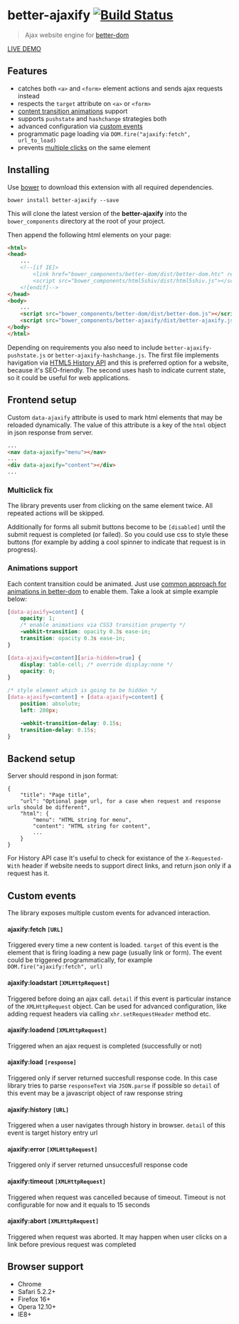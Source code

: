 better-ajaxify [![Build Status](https://api.travis-ci.org/chemerisuk/better-ajaxify.png?branch=master)](http://travis-ci.org/chemerisuk/better-ajaxify)
==============
> Ajax website engine for [better-dom](https://github.com/chemerisuk/better-dom)

[LIVE DEMO](http://chemerisuk.github.io/better-ajaxify/)

Features
--------
* catches both `<a>` and `<form>` element actions and sends ajax requests instead
* respects the `target` attribute on `<a>` or `<form>`
* [content transition animations](#animations-support) support
* supports `pushstate` and `hashchange` strategies both
* advanced configuration via [custom events](#custom-events)
* programmatic page loading via `DOM.fire("ajaxify:fetch", url_to_load)`
* prevents [multiple clicks](#multiclick-fix) on the same element

Installing
----------
Use [bower](http://bower.io/) to download this extension with all required dependencies.

    bower install better-ajaxify --save

This will clone the latest version of the __better-ajaxify__ into the `bower_components` directory at the root of your project.

Then append the following html elements on your page:

```html
<html>
<head>
    ...
    <!--[if IE]>
        <link href="bower_components/better-dom/dist/better-dom.htc" rel="htc"/>
        <script src="bower_components/html5shiv/dist/html5shiv.js"></script>
    <![endif]-->
</head>
<body>
    ...
    <script src="bower_components/better-dom/dist/better-dom.js"></script>
    <script src="bower_components/better-ajaxify/dist/better-ajaxify.js"></script>
</body>
</html>
```

Depending on requirements you also need to include `better-ajaxify-pushstate.js` or `better-ajaxify-hashchange.js`. The first file implements havigation via [HTML5 History API](https://developer.mozilla.org/en/docs/DOM/Manipulating_the_browser_history) and this is preferred option for a website, because it's SEO-friendly. The second uses hash to indicate current state, so it could be useful for web applications.

Frontend setup
--------------
Custom `data-ajaxify` attribute is used to mark html elements that may be reloaded dynamically. The value of this attribute is a key of the `html` object in json response from server.

```html
...
<nav data-ajaxify="menu"></nav>
...
<div data-ajaxify="content"></div>
...
```

### Multiclick fix
The library prevents user from clicking on the same element twice. All repeated actions will be skipped.

Additionally for forms all submit buttons become to be `[disabled]` until the submit request is completed (or failed). So you could use css to style these buttons (for example by adding a cool spinner to indicate that request is in progress).

### Animations support
Each content transition could be animated. Just use [common approach for animations in better-dom](http://jsfiddle.net/mNBVQ/1/) to enable them. Take a look at simple example below:

```css
[data-ajaxify=content] {
    opacity: 1;
    /* enable animations via CSS3 transition property */
    -webkit-transition: opacity 0.3s ease-in;
    transition: opacity 0.3s ease-in;
}

[data-ajaxify=content][aria-hidden=true] {
    display: table-cell; /* override display:none */
    opacity: 0;
}

/* style element which is going to be hidden */
[data-ajaxify=content] + [data-ajaxify=content] {
    position: absolute;
    left: 200px;

    -webkit-transition-delay: 0.15s;
    transition-delay: 0.15s;
}
```

Backend setup
-------------
Server should respond in json format:

    {
        "title": "Page title",
        "url": "Optional page url, for a case when request and response urls should be different",
        "html": {
            "menu": "HTML string for menu",
            "content": "HTML string for content",
            ...
        }
    }

For History API case It's useful to check for existance of the `X-Requested-With` header if website needs to support direct links, and return json only if a request has it.

Custom events
-------------
The library exposes multiple custom events for advanced interaction.

#### ajaxify:fetch `[URL]`
Triggered every time a new content is loaded. `target` of this event is the element that is firing loading a new page (usually link or form). The event could be triggered programmatically, for example `DOM.fire("ajaxify:fetch", url)`

#### ajaxify:loadstart `[XMLHttpRequest]`
Triggered before doing an ajax call. `detail` if this event is particular instance of the `XMLHttpRequest` object. Can be used for advanced configuration, like adding request headers via calling `xhr.setRequestHeader` method etc.

#### ajaxify:loadend `[XMLHttpRequest]`
Triggered when an ajax request is completed (successfully or not)

#### ajaxify:load `[response]`
Triggered only if server returned succesfull response code. In this case library tries to parse `responseText` via `JSON.parse` if possible so `detail` of this event may be a javascript object of raw response string

#### ajaxify:history `[URL]`
Triggered when a user navigates through history in browser. `detail` of this event is target history entry url

#### ajaxify:error `[XMLHttpRequest]`
Triggered only if server returned unsuccesfull response code

#### ajaxify:timeout `[XMLHttpRequest]`
Triggered when request was cancelled because of timeout. Timeout is not configurable for now and it equals to 15 seconds

#### ajaxify:abort `[XMLHttpRequest]`
Triggered when request was aborted. It may happen when user clicks on a link before previous request was completed

Browser support
---------------
* Chrome
* Safari 5.2.2+
* Firefox 16+
* Opera 12.10+
* IE8+
